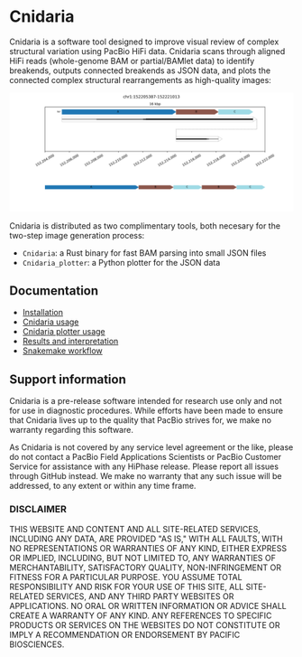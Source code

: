 # Cnidaria 

Cnidaria is a software tool designed to improve visual review of complex structural variation using PacBio HiFi data. Cnidaria scans through aligned HiFi reads (whole-genome BAM or partial/BAMlet data) to identify breakends, outputs connected breakends as JSON data, and plots the connected complex structural rearrangements as high-quality images:

![](docs/imgs/dup_example.png)

Cnidaria is distributed as two complimentary tools, both necesary for the two-step image generation process:
- `Cnidaria`: a Rust binary for fast BAM parsing into small JSON files
- `Cnidaria_plotter`: a Python plotter for the JSON data

## Documentation
* [Installation](docs/installation.md)
* [Cnidaria usage](docs/cnidaria_usage.md)
* [Cnidaria plotter usage](docs/cnidaria_plotter_usage.md)
* [Results and interpretation](docs/result_interpretation.md)
* [Snakemake workflow](docs/snakemake_workflow.md)


## Support information
Cnidaria is a pre-release software intended for research use only and not for use in diagnostic procedures. 
While efforts have been made to ensure that Cnidaria lives up to the quality that PacBio strives for, we make no warranty regarding this software.

As Cnidaria is not covered by any service level agreement or the like, please do not contact a PacBio Field Applications Scientists or PacBio Customer Service for assistance with any HiPhase release. 
Please report all issues through GitHub instead. 
We make no warranty that any such issue will be addressed, to any extent or within any time frame.

### DISCLAIMER
THIS WEBSITE AND CONTENT AND ALL SITE-RELATED SERVICES, INCLUDING ANY DATA, ARE PROVIDED "AS IS," WITH ALL FAULTS, WITH NO REPRESENTATIONS OR WARRANTIES OF ANY KIND, EITHER EXPRESS OR IMPLIED, INCLUDING, BUT NOT LIMITED TO, ANY WARRANTIES OF MERCHANTABILITY, SATISFACTORY QUALITY, NON-INFRINGEMENT OR FITNESS FOR A PARTICULAR PURPOSE. YOU ASSUME TOTAL RESPONSIBILITY AND RISK FOR YOUR USE OF THIS SITE, ALL SITE-RELATED SERVICES, AND ANY THIRD PARTY WEBSITES OR APPLICATIONS. NO ORAL OR WRITTEN INFORMATION OR ADVICE SHALL CREATE A WARRANTY OF ANY KIND. ANY REFERENCES TO SPECIFIC PRODUCTS OR SERVICES ON THE WEBSITES DO NOT CONSTITUTE OR IMPLY A RECOMMENDATION OR ENDORSEMENT BY PACIFIC BIOSCIENCES.
